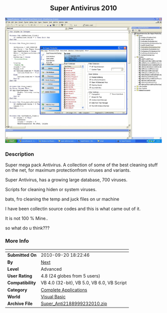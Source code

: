 ﻿<div align="center">

## Super Antivirus 2010

<img src="PIC20109231011481762.JPG">
</div>

### Description

Super mega pack Antivirus. A collection of some of the best cleaning stuff on the net, for maximum protectionfrom viruses and variants.

Super Antivirus, has a growing large database, 700 viruses.

Scripts for cleaning hiden or system viruses.

bats, fro cleaning the temp and juck files on ur machine

I have been collectin source codes and this is what came out of it.

It is not 100 % Mine..

so what do u think???
 
### More Info
 


<span>             |<span>
---                |---
**Submitted On**   |2010-09-20 18:22:46
**By**             |[Next](https://github.com/Planet-Source-Code/PSCIndex/blob/master/ByAuthor/next.md)
**Level**          |Advanced
**User Rating**    |4.8 (24 globes from 5 users)
**Compatibility**  |VB 4\.0 \(32\-bit\), VB 5\.0, VB 6\.0, VB Script
**Category**       |[Complete Applications](https://github.com/Planet-Source-Code/PSCIndex/blob/master/ByCategory/complete-applications__1-27.md)
**World**          |[Visual Basic](https://github.com/Planet-Source-Code/PSCIndex/blob/master/ByWorld/visual-basic.md)
**Archive File**   |[Super\_Anti2188999232010\.zip](https://github.com/Planet-Source-Code/next-super-antivirus-2010__1-73461/archive/master.zip)









